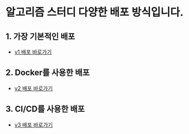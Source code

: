 # 알고리즘 스터디 다양한 배포 방식입니다.

## 1. 가장 기본적인 배포
- [v1 배포 바로가기](https://github.com/Habeomsu/ALStudy_deploy/tree/main/v1)
## 2. Docker를 사용한 배포
- [v2 배포 바로가기](https://github.com/Habeomsu/ALStudy_deploy/tree/main/v2)
## 3. CI/CD를 사용한 배포
- [v3 배포 바로가기](https://github.com/Habeomsu/ALStudy_deploy/tree/main/v3)
